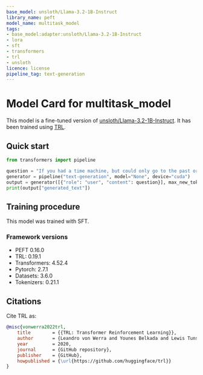 ```yaml
---
base_model: unsloth/Llama-3.2-1B-Instruct
library_name: peft
model_name: multitask_model
tags:
- base_model:adapter:unsloth/Llama-3.2-1B-Instruct
- lora
- sft
- transformers
- trl
- unsloth
licence: license
pipeline_tag: text-generation
---
```


# Model Card for multitask_model

This model is a fine-tuned version of [unsloth/Llama-3.2-1B-Instruct](https://huggingface.co/unsloth/Llama-3.2-1B-Instruct).
It has been trained using [TRL](https://github.com/huggingface/trl).

## Quick start

```python
from transformers import pipeline

question = "If you had a time machine, but could only go to the past or the future once and never return, which would you choose and why?"
generator = pipeline("text-generation", model="None", device="cuda")
output = generator([{"role": "user", "content": question}], max_new_tokens=128, return_full_text=False)[0]
print(output["generated_text"])
```

## Training procedure

 


This model was trained with SFT.

### Framework versions

- PEFT 0.16.0
- TRL: 0.19.1
- Transformers: 4.52.4
- Pytorch: 2.7.1
- Datasets: 3.6.0
- Tokenizers: 0.21.1

## Citations



Cite TRL as:
    
```bibtex
@misc{vonwerra2022trl,
	title        = {{TRL: Transformer Reinforcement Learning}},
	author       = {Leandro von Werra and Younes Belkada and Lewis Tunstall and Edward Beeching and Tristan Thrush and Nathan Lambert and Shengyi Huang and Kashif Rasul and Quentin Gallou{\'e}dec},
	year         = 2020,
	journal      = {GitHub repository},
	publisher    = {GitHub},
	howpublished = {\url{https://github.com/huggingface/trl}}
}
```